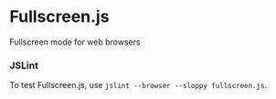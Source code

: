 # Fullscreen.js
Fullscreen mode for web browsers

### JSLint
To test Fullscreen.js, use `jslint --browser --sloppy fullscreen.js`.